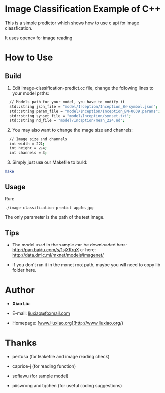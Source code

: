 # Image Classification Example of C++
This is a simple predictor which shows how to use c api for image classfication.

It uses opencv for image reading

# How to Use

## Build
1. Edit image-classification-predict.cc file, change the following lines to your model paths:
  ```bash
    // Models path for your model, you have to modify it
    std::string json_file = "model/Inception/Inception_BN-symbol.json";
    std::string param_file = "model/Inception/Inception_BN-0039.params";
    std::string synset_file = "model/Inception/synset.txt";
    std::string nd_file = "model/Inception/mean_224.nd";
  ```

2. You may also want to change the image size and channels:  
  ```bash
    // Image size and channels
    int width = 224;
    int height = 224;
    int channels = 3;
  ```
  
3. Simply just use our Makefile to build:
  ```bash
  make
  ```

## Usage
Run:
  ```bash
  ./image-classification-predict apple.jpg
  ```
The only parameter is the path of the test image.  

## Tips
* The model used in the sample can be downloaded here:
http://pan.baidu.com/s/1sjXKrqX
or here:
http://data.dmlc.ml/mxnet/models/imagenet/

* If you don't run it in the mxnet root path, maybe you will need to copy lib folder here.

# Author
* **Xiao Liu**

* E-mail: liuxiao@foxmail.com

* Homepage: [www.liuxiao.org](http://www.liuxiao.org/)

# Thanks
* pertusa (for Makefile and image reading check)

* caprice-j (for reading function)

* sofiawu (for sample model)

* piiswrong and tqchen (for useful coding suggestions)


